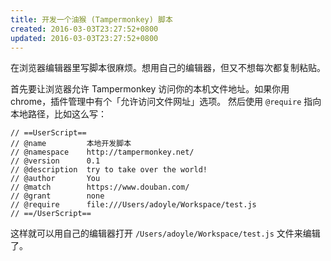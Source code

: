```yaml
---
title: 开发一个油猴 (Tampermonkey) 脚本
created: 2016-03-03T23:27:52+0800
updated: 2016-03-03T23:27:52+0800
---
```



在浏览器编辑器里写脚本很麻烦。想用自己的编辑器，但又不想每次都复制粘贴。

首先要让浏览器允许 Tampermonkey 访问你的本机文件地址。如果你用 chrome，插件管理中有个「允许访问文件网址」选项。
然后使用 `@require` 指向本地路径，比如这么写：

```
// ==UserScript==
// @name         本地开发脚本
// @namespace    http://tampermonkey.net/
// @version      0.1
// @description  try to take over the world!
// @author       You
// @match        https://www.douban.com/
// @grant        none
// @require      file:///Users/adoyle/Workspace/test.js
// ==/UserScript==
```

这样就可以用自己的编辑器打开 `/Users/adoyle/Workspace/test.js` 文件来编辑了。
